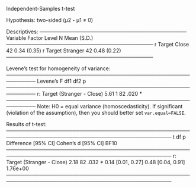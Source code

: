 
Independent-Samples t-test

Hypothesis: two-sided (μ2 - μ1 ≠ 0)

Descriptives:
────────────────────────────────────────
 Variable Factor    Level  N Mean (S.D.)
────────────────────────────────────────
        r Target Close    42 0.34 (0.35)
        r Target Stranger 42 0.48 (0.22)
────────────────────────────────────────

Levene’s test for homogeneity of variance:
──────────────────────────────────────────────────────────
                              Levene’s F df1 df2     p    
──────────────────────────────────────────────────────────
r: Target (Stranger - Close)        5.61   1  82  .020 *  
──────────────────────────────────────────────────────────
Note: H0 = equal variance (homoscedasticity).
If significant (violation of the assumption),
then you should better set `var.equal=FALSE`.

Results of t-test:
───────────────────────────────────────────────────────────────────────────────────────────────
                                 t df     p     Difference [95% CI] Cohen’s d [95% CI]     BF10
───────────────────────────────────────────────────────────────────────────────────────────────
r: Target (Stranger - Close)  2.18 82  .032 *     0.14 [0.01, 0.27]  0.48 [0.04, 0.91] 1.76e+00
───────────────────────────────────────────────────────────────────────────────────────────────

